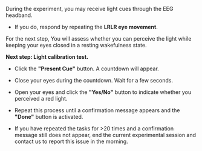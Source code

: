 During the experiment, you may receive light cues through the EEG headband.

- If you do, respond by repeating the **LRLR eye movement**.

For the next step, You will assess whether you can perceive the light while keeping your eyes closed in a resting wakefulness state.

**Next step: Light calibration test.**

- Click the **"Present Cue"** button. A countdown will appear.

- Close your eyes during the countdown. Wait for a few seconds.

- Open your eyes and click the **"Yes/No"** button to indicate whether you perceived a red light.

-  Repeat this process until a confirmation message appears and the **"Done"** button is activated.

- If you have repeated the tasks for >20 times and a confirmation message still does not appear, end the current experimental session and contact us to report this issue in the morning.